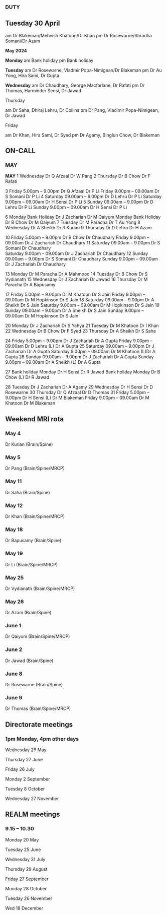 

### DUTY
## Tuesday 30 April

am Dr Blakeman/Mehvish Khatoon/Dr Khan
pm Dr Rosewarne/Shradha Somani/Dr Azam

**May 2024**

**Monday**
am	Bank holiday
pm	Bank holiday	

**Tuesday**
am	Dr Rosewarne, Vladmir Popa-Nimigean/Dr Blakeman	
pm	Dr Au Yong, Hira Sami, Dr Gupta

**Wednesday**
am	Dr Chaudhary, George Macfarlane, Dr Rafati
pm	Dr Thomas, Harminder Sensi, Dr Jawad

Thursday

am	Dr Saha, Dhiraj Lehru, Dr Collins
pm 	Dr Pang, Vladimir Popa-Nimigean, Dr Jawad

Friday

am	Dr Khan, Hira Sami, Dr Syed
pm	Dr Agamy, Binglun Chow, Dr Blakeman


## ON-CALL

### **MAY**
**MAY**
1	Wednesday	Dr Q Afzaal	Dr W Pang
2	Thursday	Dr B Chow	Dr F Rafati

3	Friday 5.00pm – 9.00pm		Dr Q Afzaal	Dr P Li 
	Friday 9.00pm – 09.00am		Dr S Somani	Dr P Li 
4	Saturday 09.00am – 9.00pm	Dr D Lehru	Dr P Li 
	Saturday 9.00pm – 09.00am	Dr H Sensi	Dr P Li 
5	Sunday 09.00am – 9.00pm		Dr D Lehru	Dr P Li 
	Sunday 9.00pm – 09.00am		Dr H Sensi	Dr P Li 

6	Monday Bank Holiday		Dr J Zachariah	Dr M Qaiyum
	Monday Bank Holiday		Dr B Chow	Dr M Qaiyum
7	Tuesday				Dr M Paracha	Dr T Au Yong
8	Wednesday			Dr A Sheikh	Dr R Kurian
9	Thursday			Dr D Lehru	Dr H Azam

10	Friday 5.00pm – 9.00pm		Dr B Chow	Dr Chaudhary 
	Friday 9.00pm – 09.00am		Dr J Zachariah	 Dr Chaudhary 
11	Saturday 09.00am – 9.00pm	Dr S Somani	Dr Chaudhary  
	Saturday 9.00pm – 09.00am	Dr J Zachariah	Dr Chaudhary 
12	Sunday 09.00am – 9.00pm		Dr S Somani	Dr Chaudhary 
	Sunday 9.00pm – 09.00am		Dr J Zachariah	Dr Chaudhary 
 
13	Monday				Dr M Paracha	Dr A Mahmood 
14	Tuesday				Dr B Chow	Dr S Vydianath
15	Wednesday			Dr J Zachariah	Dr Jawad 
16	Thursday			Dr M Paracha	Dr A Bapusamy 

17	Friday 5.00pm – 9.00pm		Dr M Khatoon	Dr S Jain 
	Friday 9.00pm – 09.00am		Dr M Hopkinson	Dr S Jain 
18	Saturday 09.00am – 9.00pm	Dr A Sheikh	Dr S Jain 
	Saturday 9.00pm – 09.00am	Dr M Hopkinson	Dr S Jain 
19	Sunday 09.00am – 9.00pm		Dr A Sheikh	Dr S Jain 
	Sunday 9.00pm – 09.00am		Dr M Hopkinson	Dr S Jain 
 
20	Monday				Dr J Zachariah	Dr S Yahya
21	Tuesday				Dr M Khatoon	Dr I Khan
22	Wednesday			Dr B Chow	Dr F Syed
23	Thursday			Dr A Sheikh	Dr S Saha 

24	Friday 5.00pm – 9.00pm		Dr J Zachariah	Dr A Gupta
	Friday 9.00pm – 09.00am		Dr D Lehru (L)	Dr A Gupta
25	Saturday 09.00am – 9.00pm	Dr J Zachariah	Dr A Gupta
	Saturday 9.00pm – 09.00am	Dr M Khatoon (L)Dr A Gupta
26	Sunday 09.00am – 9.00pm		Dr J Zachariah	Dr A Gupta
	Sunday 9.00pm – 09.00am		Dr A Sheikh (L)	Dr A Gupta

27	Bank holiday Monday		Dr H Sensi	Dr R Jawad
	Bank holiday Monday		Dr B Chow (L)	Dr R Jawad

28	Tuesday				Dr J Zachariah	Dr A Agamy
29	Wednesday			Dr H Sensi	Dr D Rosewarne
30	Thursday			Dr Q Afzaal	Dr D Thomas
31	Friday 5.00pm – 9.00pm		Dr H Sensi (L)	Dr M Blakeman
	Friday 9.00pm – 09.00am		Dr M Khatoon	Dr M Blakeman


## Weekend MRI rota

### May 4 

Dr Kurian	(Brain/Spine)

### May 5

Dr Pang	(Brain/Spine/MRCP)
		
### May 11

Dr Saha (Brain/Spine)

### May 12

Dr Khan	(Brain/Spine/MRCP)
		
### May 18

Dr Bapusamy (Brain/Spine)

### May 19

Dr Li	(Brain/Spine/MRCP)
		
### May 25

Dr Vydianath 	(Brain/Spine/MRCP)

### May 26

Dr Azam	(Brain/Spine)

		
### June 1

Dr Qaiyum	(Brain/Spine/MRCP)

### June 2

Dr Jawad	(Brain/Spine)

### June 8

Dr Rosewarne	(Brain/Spine)

### June 9

Dr Thomas	(Brain/Spine/MRCP)


## Directorate meetings  
### 1pm Monday, 4pm other days


Wednesday 29 May

Thursday 27 June

Friday 26 July

Monday 2 September

Tuesday 8 October

Wednesday 27 November


## REALM meetings
### 9.15 – 10.30


Monday 20 May	

Tuesday 25 June 	

Wednesday 31 July 	

Thursday 29 August	

Friday 27 September

Monday 28 October  

Tuesday 26 November		

Wed 18 December	




